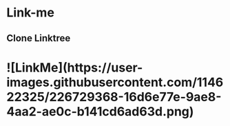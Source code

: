 # Link-me

<h2>Clone Linktree<h1>
![LinkMe](https://user-images.githubusercontent.com/114622325/226729368-16d6e77e-9ae8-4aa2-ae0c-b141cd6ad63d.png)
